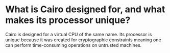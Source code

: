 # What is Cairo designed for, and what makes its processor unique?

Cairo is designed for a virtual CPU of the same name. Its processor is unique because it was created for cryptographic constraints meaning one can perform time-consuming operations on untrusted machines.

